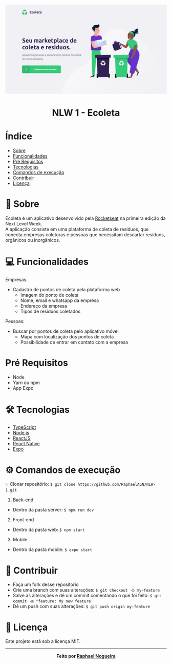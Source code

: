 ![Image of Ecoleta](https://github.com/RaphaelAGN/NLW-1/blob/master/web/src/assets/ecoleta.jpeg)

<h1 align="center">NLW 1 - Ecoleta</h1>

# Índice
<!--ts-->
   * [Sobre](#sobre)
   * [Funcionalidades](#funcionalidades)
   * [Pré Requisitos](#pre-requisitos)
   * [Tecnologias](#tecnologias)
   * [Comandos de execução](#commands)
   * [Contribuir](#contribution)
   * [Licença](#license)
<!--te-->

<a name="sobre"></a>
# :bookmark_tabs: Sobre
Ecoleta é um aplicativo desenvolvido pela <a href="https://rocketseat.com.br">Rocketseat</a> na primeira edição da Next Level Week. <br>
A aplicação consiste em uma plataforma de coleta de resíduos, que conecta empresas coletoras e pessoas que necessitam descartar resíduos, orgânicos ou inorgânicos.

<a name="funcionalidades"></a>
# :computer: Funcionalidades
Empresas: 
* Cadastro de pontos de coleta pela plataforma web
  * Imagem do ponto de coleta
  * Nome, email e whatsapp da empresa
  * Endereço da empresa
  * Tipos de resíduos coletados

Pessoas:
* Buscar por pontos de coleta pelo aplicativo móvel
  * Mapa com localização dos pontos de coleta
  * Possibilidade de entrar em contato com a empresa
  
<a name="pre-requisitos"></a>
# Pré Requisitos
* Node
* Yarn ou npm
* App Expo

<a name="tecnologias"></a>
# :hammer_and_wrench: Tecnologias
<!--ts-->
   * [TypeScript](https://www.typescriptlang.org)
   * [Node.js](https://nodejs.org/en/)
   * [ReactJS](https://reactjs.org)
   * [React Native](https://reactnative.dev)
   * [Expo](https://expo.io)
<!--te-->

<a name="commands"></a>
# :gear: Comandos de execução

:bulb: Clonar repositório: `$ git clone https://github.com/RaphaelAGN/NLW-1.git`

1. Back-end
* Dentro da pasta server: `$ npm run dev`

2. Front-end
* Dentro da pasta web: `$ npm start`

3. Mobile 
* Dentro da pasta mobile: `$ expo start`

<a name="contribution"></a>

# :handshake: Contribuir
* Faça um fork desse repositório
* Crie uma branch com suas alterações: `$ git checkout -b my-feature`
* Salve as alterações e dê um commit comentando o que foi feito: `$ git commit -m "feature: My new feature`
* Dê um push com suas alterações: `$ git push origin my-feature`

<a name="license"></a>
# :bookmark_tabs: Licença
Este projeto está sob a licença MIT.

---

<p align="center"> <b> Feito por <a href="https://github.com/RaphaelAGN/">Raphael Nogueira</a></b></p>

